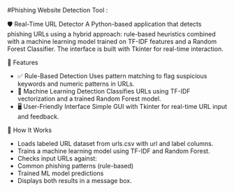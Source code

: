 #Phishing Website Detection Tool  :  

🛡️ Real-Time URL Detector
A Python-based application that detects phishing URLs using a hybrid approach: rule-based heuristics combined with a machine learning model trained on TF-IDF features and a Random Forest Classifier. The interface is built with Tkinter for real-time interaction.

🚀 Features
- ✅ Rule-Based Detection
Uses pattern matching to flag suspicious keywords and numeric patterns in URLs.
- 🤖 Machine Learning Detection
Classifies URLs using TF-IDF vectorization and a trained Random Forest model.
- 🖥️ User-Friendly Interface
Simple GUI with Tkinter for real-time URL input and feedback.

🧠 How It Works
- Loads labeled URL dataset from urls.csv with url and label columns.
- Trains a machine learning model using TF-IDF and Random Forest.
- Checks input URLs against:
- Common phishing patterns (rule-based)
- Trained ML model predictions
- Displays both results in a message box.



